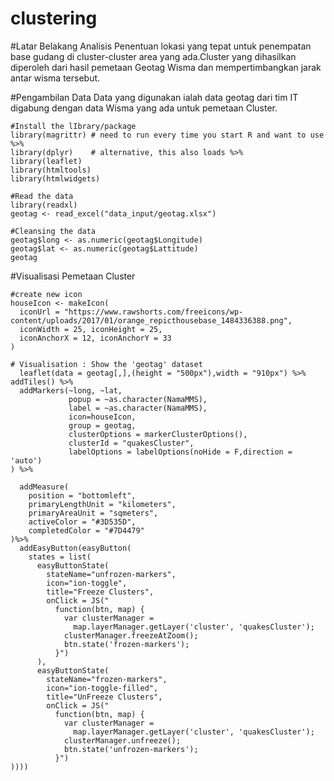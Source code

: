 # clustering

#Latar Belakang Analisis 
Penentuan lokasi yang tepat untuk penempatan base gudang di cluster-cluster area yang ada.Cluster yang dihasilkan diperoleh dari hasil pemetaan Geotag Wisma dan mempertimbangkan jarak antar wisma tersebut.

#Pengambilan Data
Data yang digunakan ialah data geotag dari tim IT digabung dengan data Wisma yang ada untuk pemetaan Cluster.

```{r results='unhide', message=FALSE, warning=FALSE}
#Install the lIbrary/package
library(magrittr) # need to run every time you start R and want to use %>%
library(dplyr)    # alternative, this also loads %>%
library(leaflet)
library(htmltools)
library(htmlwidgets)

#Read the data
library(readxl)
geotag <- read_excel("data_input/geotag.xlsx")

#Cleansing the data
geotag$long <- as.numeric(geotag$Longitude)
geotag$lat <- as.numeric(geotag$Lattitude)
geotag
```

#Visualisasi Pemetaan Cluster
```{r results='unhide', message=FALSE, warning=FALSE}
#create new icon
houseIcon <- makeIcon(
  iconUrl = "https://www.rawshorts.com/freeicons/wp-content/uploads/2017/01/orange_repicthousebase_1484336388.png",
  iconWidth = 25, iconHeight = 25,
  iconAnchorX = 12, iconAnchorY = 33
)

# Visualisation : Show the 'geotag' dataset
  leaflet(data = geotag[,],(height = "500px"),width = "910px") %>% addTiles() %>%
  addMarkers(~long, ~lat, 
             popup = ~as.character(NamaMMS), 
             label = ~as.character(NamaMMS), 
             icon=houseIcon,
             group = geotag,
             clusterOptions = markerClusterOptions(),
             clusterId = "quakesCluster",
             labelOptions = labelOptions(noHide = F,direction = 'auto')
) %>%
 
  addMeasure(
    position = "bottomleft",
    primaryLengthUnit = "kilometers",
    primaryAreaUnit = "sqmeters",
    activeColor = "#3D535D",
    completedColor = "#7D4479"
)%>%
  addEasyButton(easyButton(
    states = list(
      easyButtonState(
        stateName="unfrozen-markers",
        icon="ion-toggle",
        title="Freeze Clusters",
        onClick = JS("
          function(btn, map) {
            var clusterManager =
              map.layerManager.getLayer('cluster', 'quakesCluster');
            clusterManager.freezeAtZoom();
            btn.state('frozen-markers');
          }")
      ),
      easyButtonState(
        stateName="frozen-markers",
        icon="ion-toggle-filled",
        title="UnFreeze Clusters",
        onClick = JS("
          function(btn, map) {
            var clusterManager =
              map.layerManager.getLayer('cluster', 'quakesCluster');
            clusterManager.unfreeze();
            btn.state('unfrozen-markers');
          }")
))))
  
  
```



